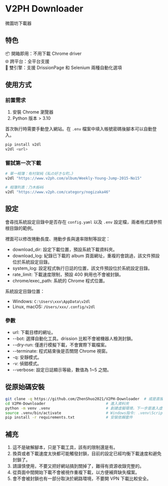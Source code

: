 # V2PH Downloader
微圖坊下載器

## 特色
📦 開箱即用：不用下載 Chrome driver   
🌐 跨平台：全平台支援    
🔄 雙引擎：支援 DrissionPage 和 Selenium 兩種自動化選項   

## 使用方式
### 前置需求
1. 安裝 Chrome 瀏覽器
2. Python 版本 > 3.10

首次執行時需要手動登入網站。在 `.env` 檔案中填入帳號密碼後腳本可以自動登入。
```sh
pip install v2dl
v2dl <url>
```

### 嘗試第一次下載
```sh
# 單一相簿：有村架純《私の好きな町。》
v2dl "https://www.v2ph.com/album/Weekly-Young-Jump-2015-No15"

# 相簿列表：乃木板46
v2dl "https://www.v2ph.com/category/nogizaka46"
```

## 設定
會尋找系統設定目錄中是否存在 `config.yaml` 以及 `.env` 設定檔，兩者格式請參照根目錄的範例。

裡面可以修改捲動長度、捲動步長與速率限制等設定：

- download_dir: 設定下載位置，預設系統下載資料夾。
- download_log: 紀錄已下載的 album 頁面網址，重複的會跳過，該文件預設位於系統設定目錄。
- system_log: 設定程式執行日誌的位置，該文件預設位於系統設定目錄。
- rate_limit: 下載速度限制，預設 400 夠用也不會被封鎖。
- chrome/exec_path: 系統的 Chrome 程式位置。

系統設定目錄位置：
- Windows: `C:\Users\xxx\AppData\v2dl`
- Linux, macOS: `/Users/xxx/.config/v2dl`

### 參數
- url: 下載目標的網址。
- --bot: 選擇自動化工具。drission 比較不會被機器人檢測封鎖。
- --dry-run: 僅進行模擬下載，不會實際下載檔案。
- --terminate: 程式結束後是否關閉 Chrome 視窗。
- -q: 安靜模式。
- -v: 偵錯模式。
- --verbose: 設定日誌顯示等級，數值為 1~5 之間。

## 從原始碼安裝
```sh
git clone -q https://github.com/ZhenShuo2021/V2PH-Downloader  # 或是直接下載 repo
cd V2PH-Downloader                           # 進入資料夾
python -m venv .venv                         # 創建虛擬環境，下一步是進入虛擬環境
source .venv/bin/activate                    # Windows指令: .venv\Scripts\activate
pip install -r requirements.txt              # 安裝依賴套件
```

## 補充
1. 這不是破解腳本，只是下載工具，該有的限制還是有。
2. 換頁或者下載速度太快都可能觸發封鎖，目前的設定已經均衡下載速度和避免封鎖了。
3. 請謹慎使用，不要又把好網站搞到關掉了，難得有資源收錄完整的。
4. 從頁面中間開始下載不會被視作重複下載，以方便補齊缺失檔案。
5. 會不會被封鎖也有一部分取決於網路環境，不要開 VPN 下載比較安全。
